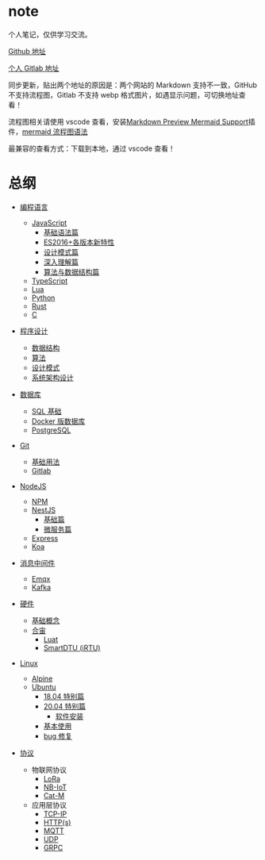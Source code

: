 # note

个人笔记，仅供学习交流。

[Github 地址](https://github.com/IricBing/note)

[个人 Gitlab 地址](https://git.virtualbing.cn/Iric/note)

同步更新，贴出两个地址的原因是：两个网站的 Markdown 支持不一致，GitHub 不支持流程图，Gitlab 不支持 webp 格式图片，如遇显示问题，可切换地址查看！

流程图相关请使用 vscode 查看，安装[Markdown Preview Mermaid Support](https://github.com/mjbvz/vscode-markdown-mermaid)插件，[mermaid 流程图语法](https://www.cnblogs.com/q735613050/p/9368331.html)

最兼容的查看方式：下载到本地，通过 vscode 查看！

# 总纲

* [编程语言](编程语言/README.md)

  + [JavaScript](编程语言/JavaScript/README.md)
    - [基础语法篇](编程语言/JavaScript/基础语法/README.md)
    - [ES2016+各版本新特性](编程语言/JavaScript/ES2016+各版本新特性/README.md)
    - [设计模式篇](编程语言/JavaScript/设计模式/README.md)
    - [深入理解篇](编程语言/JavaScript/深入理解/README.md)
    - [算法与数据结构篇](编程语言/JavaScript/算法与数据结构/README.md)
  + [TypeScript](编程语言/TypeScript/README.md)
  + [Lua](编程语言/Lua/README.md)
  + [Python](编程语言/Python/README.md)
  + [Rust](编程语言/Rust/README.md)
  + [C](编程语言/C/README.md)

* [程序设计](程序设计/README.md)

  + [数据结构](程序设计/数据结构/README.md)
  + [算法](程序设计/算法/README.md)
  + [设计模式](程序设计/设计模式/README.md)
  + [系统架构设计](程序设计/系统架构设计/README.md)

* [数据库](数据库/README.md)

  + [SQL 基础](数据库/SQL/README.md)
  + [Docker 版数据库](数据库/Docker/README.md)
  + [PostgreSQL](数据库/PostgreSQL/README.md)

* [Git](Git/README.md)

  + [基础用法](Git/基本使用/README.md)
  + [Gitlab](Git/Gitlab/README.md)

* [NodeJS](NodeJS/README.md)

  + [NPM](NodeJS/NPM/README.md)
  + [NestJS](NodeJS/NestJS/README.md)
    - [基础篇](NodeJS/NestJS/基础篇/README.md)
    - [微服务篇](NodeJS/NestJS/微服务/README.md)
  + [Express](NodeJS/Express/README.md)
  + [Koa](NodeJS/Koa/README.md)

* [消息中间件](消息中间件/README.md)

  + [Emqx](消息中间件/Emqx/README.md)
  + [Kafka](消息中间件/Kafka/README.md)

* [硬件](硬件/README.md)

  + [基础概念](硬件/基础概念/README.md)
  + [合宙](硬件/合宙/README.md)
    - [Luat](硬件/合宙/Luat/README.md)
    - [SmartDTU (iRTU)](硬件/合宙/SmartDTU/README.md)

* [Linux](Linux/README.md)

  + [Alpine](Linux/Alpine/README.md)
  + [Ubuntu](Linux/Ubuntu/README.md)
    - [18.04 特别篇](Linux/Ubuntu/18.04/README.md)
    - [20.04 特别篇](Linux/Ubuntu/20.04/README.md)
      - [软件安装](Linux/Ubuntu/20.04/软件安装/README.md)
    - [基本使用](Linux/Ubuntu/基本使用/README.md)
    - [bug 修复](Linux/Ubuntu/bug修复/README.md)

* [协议](协议/README.md)
  + 物联网协议
    - [LoRa](协议/LoRa/README.md)
    - [NB-IoT](协议/NB-IoT/README.md)
    - [Cat-M](协议/Cat-M/README.md)
  + 应用层协议
    - [TCP-IP](协议/TCP-IP/README.md)
    - [HTTP(s)](<协议/HTTP(s)/README.md>)
    - [MQTT](协议/MQTT/README.md)
    - [UDP](协议/UDP/README.md)
    - [GRPC](协议/GRPC/README.md)
